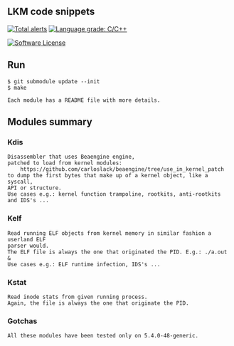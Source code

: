 ## LKM code snippets

[![Total alerts](https://img.shields.io/lgtm/alerts/g/carloslack/lkm_snips.svg?logo=lgtm&logoWidth=18)](https://lgtm.com/projects/g/carloslack/lkm_snips/alerts/)
[![Language grade: C/C++](https://img.shields.io/lgtm/grade/cpp/g/carloslack/lkm_snips.svg?logo=lgtm&logoWidth=18)](https://lgtm.com/projects/g/carloslack/lkm_snips/context:cpp)

<p align="left">
    <a href="https://github.com/carloslack/lkm_snips/blob/master/LICENSE"><img alt="Software License" src="https://img.shields.io/badge/MIT-license-green.svg?style=flat-square"></a>
</p>

## Run
    $ git submodule update --init
    $ make

    Each module has a README file with more details.

## Modules summary

### Kdis
    Disassembler that uses Beaengine engine,
    patched to load from kernel modules:
        https://github.com/carloslack/beaengine/tree/use_in_kernel_patch
    to dump the first bytes that make up of a kernel object, like a syscall,
    API or structure.
    Use cases e.g.: kernel function trampoline, rootkits, anti-rootkits and IDS's ...

### Kelf
    Read running ELF objects from kernel memory in similar fashion a userland ELF
    parser would.
    The ELF file is always the one that originated the PID. E.g.: ./a.out &
    Use cases e.g.: ELF runtime infection, IDS's ...

### Kstat
    Read inode stats from given running process.
    Again, the file is always the one that originate the PID.

### Gotchas
    All these modules have been tested only on 5.4.0-48-generic.
